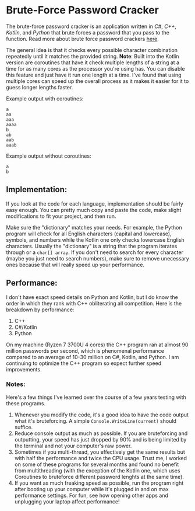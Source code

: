 # Brute-Force Password Cracker
The brute-force password cracker is an application written in *C#*, *C++*, *Kotlin*, and *Python* that brute forces a password that you pass to the function. Read more about brute force password crackers [here](https://en.wikipedia.org/wiki/Brute-force_attack).

The general idea is that it checks every possible character combination repeatedly until it matches the provided string. **Note**: Built into the Kotlin version are coroutines that have it check multiple lengths of a string at a time for as many cores as the processor you're using has. You can disable this feature and just have it run one length at a time. I've found that using multiple cores can speed up the overall process as it makes it easier for it to guess longer lengths faster.

Example output with coroutines:
```
a
aa
aaa
aaaa
b
ab
aab
aaab
```

Example output without coroutines:
```
a
b
```

## Implementation:
If you look at the code for each language, implementation should be fairly easy enough. You can pretty much copy and paste the code, make slight modifications to fit your project, and then run. 

Make sure the "dictionary" matches your needs. For example, the Python program will check for all English characters (capital and lowercase), symbols, and numbers while the Kotlin one only checks lowercase English characters. Usually the "dictionary" is a string that the program iterates through or a `char[] array`. If you don't need to search for every character (maybe you just need to search numbers), make sure to remove unecessary ones because that will really speed up your performance.

## Performance:
I don't have exact speed details on Python and Kotlin, but I do know the order in which they rank with C++ obliterating all competition.
Here is the breakdown by performance:

1. C++
2. C#/Kotlin
3. Python

On my machine (Ryzen 7 3700U 4 cores) the C++ program ran at almost 90 million passwords per second, which is phenomenal performance compared to an average of 10-30 million on C#, Kotlin, and Python. I am continuing to optimize the C++ program so expect further speed improvements.

### Notes:
Here's a few things I've learned over the course of a few years testing with these programs.

1. Whenever you modify the code, it's a good idea to have the code output what it's bruteforcing. A simple `Console.WriteLine(current)` should suffice.
2. Reduce console output as much as possible. If you are bruteforcing and outputting, your speed has just dropped by 90% and is being limited by the terminal and not your computer's raw power.
3. Sometimes if you multi-thread, you effectively get the same results but with half the performance and twice the CPU usage. Trust me, I worked on some of these programs for several months and found no benefit from multithreading (with the exception of the Kotlin one, which uses Coroutines to bruteforce different password lenghts at the same time).
4. If you want as much freaking speed as possible, run the program right after booting up your computer while it's plugged in and on max performance settings. For fun, see how opening other apps and unplugging your laptop affect performance!
